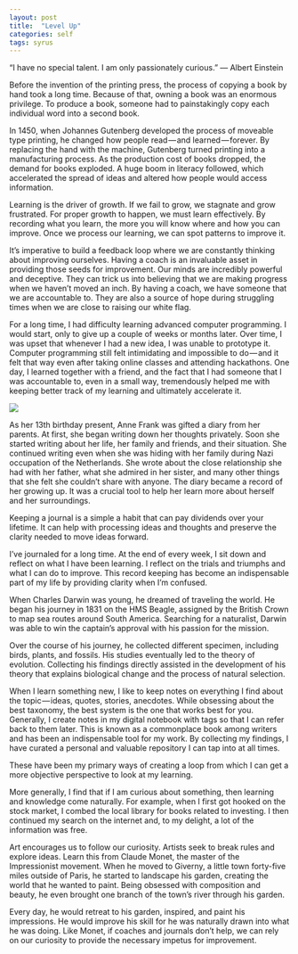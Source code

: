 ```yaml
---
layout: post
title:  "Level Up"
categories: self
tags: syrus
---
```


“I have no special talent. I am only passionately curious.”
— Albert Einstein

Before the invention of the printing press, the process of copying a book by hand took a long time. Because of that, owning a book was an enormous privilege. To produce a book, someone had to painstakingly copy each individual word into a second book.

In 1450, when Johannes Gutenberg developed the process of moveable type printing, he changed how people read — and learned — forever. By replacing the hand with the machine, Gutenberg turned printing into a manufacturing process. As the production cost of books dropped, the demand for books exploded. A huge boom in literacy followed, which accelerated the spread of ideas and altered how people would access information.

Learning is the driver of growth. If we fail to grow, we stagnate and grow frustrated. For proper growth to happen, we must learn effectively. By recording what you learn, the more you will know where and how you can improve. Once we process our learning, we can spot patterns to improve it.

It’s imperative to build a feedback loop where we are constantly thinking about improving ourselves. Having a coach is an invaluable asset in providing those seeds for improvement. Our minds are incredibly powerful and deceptive. They can trick us into believing that we are making progress when we haven’t moved an inch. By having a coach, we have someone that we are accountable to. They are also a source of hope during struggling times when we are close to raising our white flag.

For a long time, I had difficulty learning advanced computer programming. I would start, only to give up a couple of weeks or months later. Over time, I was upset that whenever I had a new idea, I was unable to prototype it. Computer programming still felt intimidating and impossible to do — and it felt that way even after taking online classes and attending hackathons. One day, I learned together with a friend, and the fact that I had someone that I was accountable to, even in a small way, tremendously helped me with keeping better track of my learning and ultimately accelerate it.

<img src="http://note.link.com.de/media/level-up.jpg" />

As her 13th birthday present, Anne Frank was gifted a diary from her parents. At first, she began writing down her thoughts privately. Soon she started writing about her life, her family and friends, and their situation. She continued writing even when she was hiding with her family during Nazi occupation of the Netherlands. She wrote about the close relationship she had with her father, what she admired in her sister, and many other things that she felt she couldn’t share with anyone. The diary became a record of her growing up. It was a crucial tool to help her learn more about herself and her surroundings.

Keeping a journal is a simple a habit that can pay dividends over your lifetime. It can help with processing ideas and thoughts and preserve the clarity needed to move ideas forward.

I’ve journaled for a long time. At the end of every week, I sit down and reflect on what I have been learning. I reflect on the trials and triumphs and what I can do to improve. This record keeping has become an indispensable part of my life by providing clarity when I’m confused.

When Charles Darwin was young, he dreamed of traveling the world. He began his journey in 1831 on the HMS Beagle, assigned by the British Crown to map sea routes around South America. Searching for a naturalist, Darwin was able to win the captain’s approval with his passion for the mission.

Over the course of his journey, he collected different specimen, including birds, plants, and fossils. His studies eventually led to the theory of evolution. Collecting his findings directly assisted in the development of his theory that explains biological change and the process of natural selection.

When I learn something new, I like to keep notes on everything I find about the topic — ideas, quotes, stories, anecdotes. While obsessing about the best taxonomy, the best system is the one that works best for you. Generally, I create notes in my digital notebook with tags so that I can refer back to them later. This is known as a commonplace book among writers and has been an indispensable tool for my work. By collecting my findings, I have curated a personal and valuable repository I can tap into at all times.

These have been my primary ways of creating a loop from which I can get a more objective perspective to look at my learning.

More generally, I find that if I am curious about something, then learning and knowledge come naturally. For example, when I first got hooked on the stock market, I combed the local library for books related to investing. I then continued my search on the internet and, to my delight, a lot of the information was free.

Art encourages us to follow our curiosity. Artists seek to break rules and explore ideas. Learn this from Claude Monet, the master of the Impressionist movement. When he moved to Giverny, a little town forty-five miles outside of Paris, he started to landscape his garden, creating the world that he wanted to paint. Being obsessed with composition and beauty, he even brought one branch of the town’s river through his garden.

Every day, he would retreat to his garden, inspired, and paint his impressions. He would improve his skill for he was naturally drawn into what he was doing. Like Monet, if coaches and journals don’t help, we can rely on our curiosity to provide the necessary impetus for improvement.